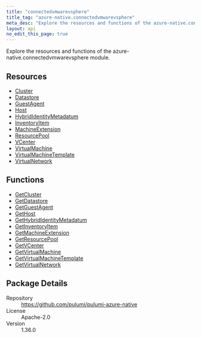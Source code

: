 ```yaml
---
title: "connectedvmwarevsphere"
title_tag: "azure-native.connectedvmwarevsphere"
meta_desc: "Explore the resources and functions of the azure-native.connectedvmwarevsphere module."
layout: api
no_edit_this_page: true
---
```


<!-- WARNING: this file was generated by Pulumi Docs Generator. -->
<!-- Do not edit by hand unless you're certain you know what you are doing! -->

Explore the resources and functions of the azure-native.connectedvmwarevsphere module.

<h2 id="resources">Resources</h2>
<ul class="api">
    <li><a href="cluster" title="Cluster"><span class="symbol resource"></span>Cluster</a></li>
    <li><a href="datastore" title="Datastore"><span class="symbol resource"></span>Datastore</a></li>
    <li><a href="guestagent" title="GuestAgent"><span class="symbol resource"></span>GuestAgent</a></li>
    <li><a href="host" title="Host"><span class="symbol resource"></span>Host</a></li>
    <li><a href="hybrididentitymetadatum" title="HybridIdentityMetadatum"><span class="symbol resource"></span>HybridIdentityMetadatum</a></li>
    <li><a href="inventoryitem" title="InventoryItem"><span class="symbol resource"></span>InventoryItem</a></li>
    <li><a href="machineextension" title="MachineExtension"><span class="symbol resource"></span>MachineExtension</a></li>
    <li><a href="resourcepool" title="ResourcePool"><span class="symbol resource"></span>ResourcePool</a></li>
    <li><a href="vcenter" title="VCenter"><span class="symbol resource"></span>VCenter</a></li>
    <li><a href="virtualmachine" title="VirtualMachine"><span class="symbol resource"></span>VirtualMachine</a></li>
    <li><a href="virtualmachinetemplate" title="VirtualMachineTemplate"><span class="symbol resource"></span>VirtualMachineTemplate</a></li>
    <li><a href="virtualnetwork" title="VirtualNetwork"><span class="symbol resource"></span>VirtualNetwork</a></li>
</ul>

<h2 id="functions">Functions</h2>
<ul class="api">
    <li><a href="getcluster" title="GetCluster"><span class="symbol function"></span>GetCluster</a></li>
    <li><a href="getdatastore" title="GetDatastore"><span class="symbol function"></span>GetDatastore</a></li>
    <li><a href="getguestagent" title="GetGuestAgent"><span class="symbol function"></span>GetGuestAgent</a></li>
    <li><a href="gethost" title="GetHost"><span class="symbol function"></span>GetHost</a></li>
    <li><a href="gethybrididentitymetadatum" title="GetHybridIdentityMetadatum"><span class="symbol function"></span>GetHybridIdentityMetadatum</a></li>
    <li><a href="getinventoryitem" title="GetInventoryItem"><span class="symbol function"></span>GetInventoryItem</a></li>
    <li><a href="getmachineextension" title="GetMachineExtension"><span class="symbol function"></span>GetMachineExtension</a></li>
    <li><a href="getresourcepool" title="GetResourcePool"><span class="symbol function"></span>GetResourcePool</a></li>
    <li><a href="getvcenter" title="GetVCenter"><span class="symbol function"></span>GetVCenter</a></li>
    <li><a href="getvirtualmachine" title="GetVirtualMachine"><span class="symbol function"></span>GetVirtualMachine</a></li>
    <li><a href="getvirtualmachinetemplate" title="GetVirtualMachineTemplate"><span class="symbol function"></span>GetVirtualMachineTemplate</a></li>
    <li><a href="getvirtualnetwork" title="GetVirtualNetwork"><span class="symbol function"></span>GetVirtualNetwork</a></li>
</ul>

<h2 id="package-details">Package Details</h2>
<dl class="package-details">
	<dt>Repository</dt>
	<dd><a href="https://github.com/pulumi/pulumi-azure-native">https://github.com/pulumi/pulumi-azure-native</a></dd>
	<dt>License</dt>
	<dd>Apache-2.0</dd>
	<dt>Version</dt>
	<dd>1.36.0</dd>
</dl>

